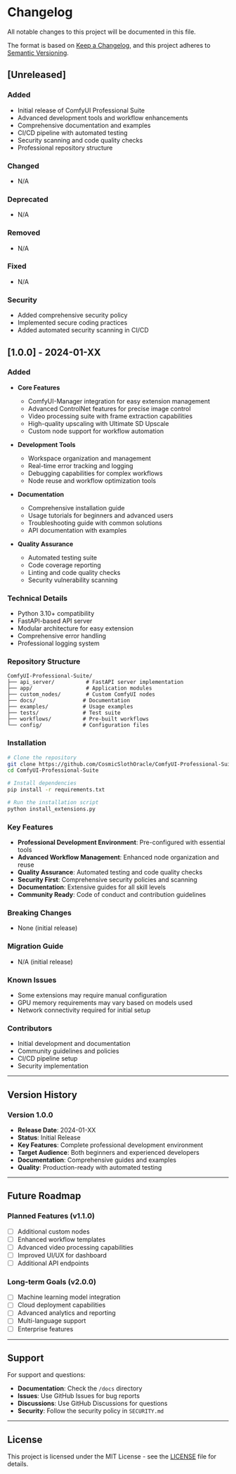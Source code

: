 # Changelog

All notable changes to this project will be documented in this file.

The format is based on [Keep a Changelog](https://keepachangelog.com/en/1.0.0/),
and this project adheres to [Semantic Versioning](https://semver.org/spec/v2.0.0.html).

## [Unreleased]

### Added
- Initial release of ComfyUI Professional Suite
- Advanced development tools and workflow enhancements
- Comprehensive documentation and examples
- CI/CD pipeline with automated testing
- Security scanning and code quality checks
- Professional repository structure

### Changed
- N/A

### Deprecated
- N/A

### Removed
- N/A

### Fixed
- N/A

### Security
- Added comprehensive security policy
- Implemented secure coding practices
- Added automated security scanning in CI/CD

## [1.0.0] - 2024-01-XX

### Added
- **Core Features**
  - ComfyUI-Manager integration for easy extension management
  - Advanced ControlNet features for precise image control
  - Video processing suite with frame extraction capabilities
  - High-quality upscaling with Ultimate SD Upscale
  - Custom node support for workflow automation

- **Development Tools**
  - Workspace organization and management
  - Real-time error tracking and logging
  - Debugging capabilities for complex workflows
  - Node reuse and workflow optimization tools

- **Documentation**
  - Comprehensive installation guide
  - Usage tutorials for beginners and advanced users
  - Troubleshooting guide with common solutions
  - API documentation with examples

- **Quality Assurance**
  - Automated testing suite
  - Code coverage reporting
  - Linting and code quality checks
  - Security vulnerability scanning

### Technical Details
- Python 3.10+ compatibility
- FastAPI-based API server
- Modular architecture for easy extension
- Comprehensive error handling
- Professional logging system

### Repository Structure
```
ComfyUI-Professional-Suite/
├── api_server/          # FastAPI server implementation
├── app/                 # Application modules
├── custom_nodes/        # Custom ComfyUI nodes
├── docs/               # Documentation
├── examples/           # Usage examples
├── tests/              # Test suite
├── workflows/          # Pre-built workflows
└── config/             # Configuration files
```

### Installation
```bash
# Clone the repository
git clone https://github.com/CosmicSlothOracle/ComfyUI-Professional-Suite.git
cd ComfyUI-Professional-Suite

# Install dependencies
pip install -r requirements.txt

# Run the installation script
python install_extensions.py
```

### Key Features
- **Professional Development Environment**: Pre-configured with essential tools
- **Advanced Workflow Management**: Enhanced node organization and reuse
- **Quality Assurance**: Automated testing and code quality checks
- **Security First**: Comprehensive security policies and scanning
- **Documentation**: Extensive guides for all skill levels
- **Community Ready**: Code of conduct and contribution guidelines

### Breaking Changes
- None (initial release)

### Migration Guide
- N/A (initial release)

### Known Issues
- Some extensions may require manual configuration
- GPU memory requirements may vary based on models used
- Network connectivity required for initial setup

### Contributors
- Initial development and documentation
- Community guidelines and policies
- CI/CD pipeline setup
- Security implementation

---

## Version History

### Version 1.0.0
- **Release Date**: 2024-01-XX
- **Status**: Initial Release
- **Key Features**: Complete professional development environment
- **Target Audience**: Both beginners and experienced developers
- **Documentation**: Comprehensive guides and examples
- **Quality**: Production-ready with automated testing

---

## Future Roadmap

### Planned Features (v1.1.0)
- [ ] Additional custom nodes
- [ ] Enhanced workflow templates
- [ ] Advanced video processing capabilities
- [ ] Improved UI/UX for dashboard
- [ ] Additional API endpoints

### Long-term Goals (v2.0.0)
- [ ] Machine learning model integration
- [ ] Cloud deployment capabilities
- [ ] Advanced analytics and reporting
- [ ] Multi-language support
- [ ] Enterprise features

---

## Support

For support and questions:
- **Documentation**: Check the `/docs` directory
- **Issues**: Use GitHub Issues for bug reports
- **Discussions**: Use GitHub Discussions for questions
- **Security**: Follow the security policy in `SECURITY.md`

---

## License

This project is licensed under the MIT License - see the [LICENSE](LICENSE) file for details.